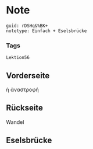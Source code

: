 # Note
```
guid: rDSHq&%BK+
notetype: Einfach + Eselsbrücke
```

### Tags
```
Lektion56
```

## Vorderseite
ἡ ἀναστροφή

## Rückseite
Wandel

## Eselsbrücke


